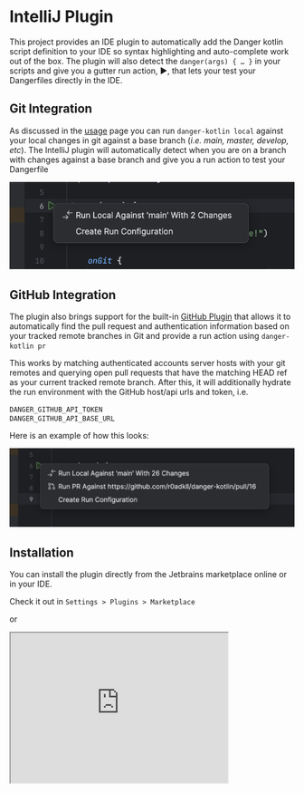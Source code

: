 # IntelliJ Plugin

This project provides an IDE plugin to automatically add the Danger kotlin script definition to your IDE so syntax highlighting and auto-complete work out of the box.
The plugin will also detect the `danger(args) { … }` in your scripts and give you a gutter run action, ▶︎, that lets your test your Dangerfiles directly in the IDE.

## Git Integration
As discussed in the [usage][] page you can run `danger-kotlin local` against your local changes in git against a base branch (_i.e. main, master, develop, etc_). The
IntelliJ plugin will automatically detect when you are on a branch with changes against a base branch and give you a run action to test your Dangerfile

![](assets/ijp-local-example.png)

## GitHub Integration
The plugin also brings support for the built-in [GitHub Plugin][] that allows it to automatically find the pull request
and authentication information based on your tracked remote branches in Git and provide a run action using `danger-kotlin pr`

This works by matching authenticated accounts server hosts with your git remotes and querying open pull requests that have
the matching HEAD ref as your current tracked remote branch. After this, it will additionally hydrate the run environment with the
GitHub host/api urls and token, i.e.

```
DANGER_GITHUB_API_TOKEN
DANGER_GITHUB_API_BASE_URL
```

Here is an example of how this looks:

![](assets/ijp-pr-example.png)

## Installation
You can install the plugin directly from the Jetbrains marketplace online or in your IDE.

Check it out in `Settings > Plugins > Marketplace`

or

<iframe width="384px" height="265px" src="https://plugins.jetbrains.com/embeddable/card/26699"></iframe>

[usage]: usage.md
[GitHub Plugin]: https://plugins.jetbrains.com/plugin/13115-github

